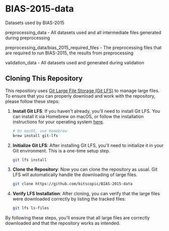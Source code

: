 # BIAS-2015-data
Datasets used by BIAS-2015

preprocessing_data - All datasets used and all intermediate files generated during preprocessing

preprocessing_data/bias_2015_required_files - The preprocessing files that are required to run BIAS-2015, the results from preprocessing

validation_data - All datasets used and generated during validation

## Cloning This Repository

This repository uses [Git Large File Storage (Git LFS)](https://git-lfs.github.com/) to manage large files. To ensure that you can properly download and work with the repository, please follow these steps:

1. **Install Git LFS**: If you haven't already, you'll need to install Git LFS. You can install it via Homebrew on macOS, or follow the installation instructions for your operating system [here](https://git-lfs.github.com/).

    ```bash
    # On macOS, use Homebrew
    brew install git-lfs
    ```

2. **Initialize Git LFS**: After installing Git LFS, you'll need to initialize it in your Git environment. This is a one-time setup step.

    ```bash
    git lfs install
    ```

3. **Clone the Repository**: Now you can clone the repository as usual. Git LFS will automatically handle the downloading of large files.

    ```bash
    git clone https://github.com/bitscopic/BIAS-2015-data
    ```

4. **Verify LFS Installation**: After cloning, you can verify that the large files were downloaded correctly by listing the tracked files:

    ```bash
    git lfs ls-files
    ```

By following these steps, you'll ensure that all large files are correctly downloaded and that the repository works as intended.

